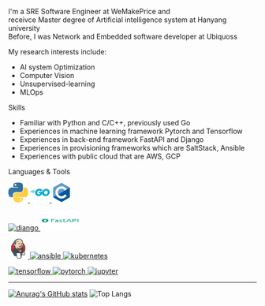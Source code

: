 <!--
**ideyedi/ideyedi** is a ✨ _special_ ✨ repository because its `README.md` (this file) appears on your GitHub profile.

Here are some ideas to get you started:

### Hi there 👋
- I’m working on WeMakePrice
- currently studying Machine Learning
- Recommended system, unsupervised-learning
- 🔭 I’m currently working on ...
- 🌱 I’m currently learning ...
- 👯 I’m looking to collaborate on ...
- 🤔 I’m looking for help with ...
- 💬 Ask me about ...
- 📫 How to reach me: ...
- 😄 Pronouns: ...
- ⚡ Fun fact: ...
-->

I'm a SRE Software Engineer at WeMakePrice and  
receivce Master degree of Artificial intelligence system at Hanyang university  
Before, I was Network and Embedded software developer at Ubiquoss

My research interests include:  
- AI system Optimization  
- Computer Vision  
- Unsupervised-learning  
- MLOps  

Skills  
- Familiar with Python and C/C++, previously used Go
- Experiences in machine learning framework Pytorch and Tensorflow  
- Experiences in back-end framework FastAPI and Django
- Experiences in provisioning frameworks which are SaltStack, Ansible  
- Experiences with public cloud that are AWS, GCP

Languages & Tools  
<p align="left">

<!-- Language -->
<a href="https://www.python.org" target="_blank" rel="noreferrer"> <img src="https://github.com/ideyedi/ideyedi/blob/main/logos/python.png" alt="python" width="40" height="40"/> </a>
<a href="https://go.dev" target="_blank" rel="noreferrer"> <img src="https://github.com/ideyedi/ideyedi/blob/main/logos/golang-icon.svg" alt="go" width="40" height="40"/> </a>
<a href="https://www.cprogramming.com/" target="_blank" rel="noreferrer"> <img src="https://raw.githubusercontent.com/devicons/devicon/master/icons/c/c-original.svg" alt="c" width="40" height="40"/> </a>  

<!-- Framework -->
<a href="https://www.djangoproject.com" target="_blank" rel="noreferrer"> <img src="https://www.vectorlogo.zone/logos/djangoproject/djangoproject-icon.svg" alt="django" width="40" height="40"/> </a>
<a href="https://fastapi.tiangolo.com/ko/" target="_blank" rel="noreferrer"> <img src="https://github.com/ideyedi/ideyedi/blob/main/logos/fastapi.svg" alt="fastapi" width="80" height="40"/> </a>  

<!-- Tools -->
<a href="https://www.ansible.com" target="_blank" rel="noreferrer"> <img src="https://github.com/ideyedi/ideyedi/blob/main/logos/jenkins-icon.svg" alt="jenkins" width="40" height="40"/> </a>
<a href="https://www.ansible.com" target="_blank" rel="noreferrer"> <img src="https://www.vectorlogo.zone/logos/ansible/ansible-icon.svg" alt="ansible" width="40" height="40"/> </a>
<a href="https://kubernetes.io" target="_blank" rel="noreferrer"> <img src="https://www.vectorlogo.zone/logos/kubernetes/kubernetes-icon.svg" alt="kubernetes" width="40" height="40"/> </a>  

<!-- AI -->
<a href="https://www.tensorflow.org" target="_blank" rel="noreferrer"> <img src="https://www.vectorlogo.zone/logos/tensorflow/tensorflow-icon.svg" alt="tensorflow" width="40" height="40"/> </a>
<a href="https://pytorch.org" target="_blank" rel="noreferrer"> <img src="https://www.vectorlogo.zone/logos/pytorch/pytorch-icon.svg" alt="pytorch" width="40" height="40"/> </a>
<a href="https://jupyter.org" target="_blank" rel="noreferrer"> <img src="https://www.vectorlogo.zone/logos/jupyter/jupyter-ar21.svg" alt="jupyter" width="80" height="40"/> </a>
</p>

----
[![Anurag's GitHub stats](https://github-readme-stats.vercel.app/api?username=ideyedi&show_icons=true&theme=cobalt)](https://github.com/anuraghazra/github-readme-stats)
![Top Langs](https://github-readme-stats.vercel.app/api/top-langs/?username=ideyedi&langs_count=4&theme=cobalt)  
